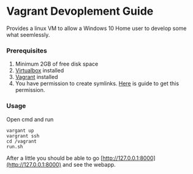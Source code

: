 # Vagrant Devoplement Guide
Provides a linux VM to allow a Windows 10 Home user to develop some what seemlessly.

### Prerequisites ###
1. Minimum 2GB of free disk space
2. [Virtualbox](https://www.virtualbox.org/) installed
3. [Vagrant](https://www.vagrantup.com/downloads) installed
4. You have permission to create symlinks. [Here](https://superuser.com/a/125981) is guide to get this permission. 

### Usage
Open cmd and run 
```
vargant up
vargrant ssh
cd /vagrant
run.sh
```

After a little you should be able to go [http://127.0.0.1:8000](http://127.0.0.1:8000) and see the webapp.
